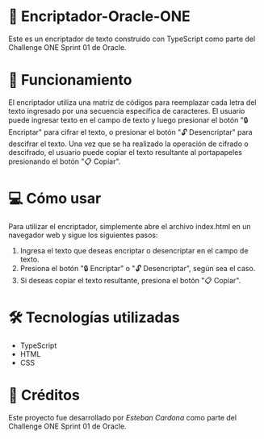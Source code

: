 # 🚀 Encriptador-Oracle-ONE
Este es un encriptador de texto construido con TypeScript como parte del Challenge ONE Sprint 01 de Oracle.

# 🧐 Funcionamiento
El encriptador utiliza una matriz de códigos para reemplazar cada letra del texto ingresado por una secuencia específica de caracteres. El usuario puede ingresar texto en el campo de texto y luego presionar el botón "🔒 Encriptar" para cifrar el texto, o presionar el botón "🔓 Desencriptar" para descifrar el texto. Una vez que se ha realizado la operación de cifrado o descifrado, el usuario puede copiar el texto resultante al portapapeles presionando el botón "📋 Copiar".

# 💻 Cómo usar
Para utilizar el encriptador, simplemente abre el archivo index.html en un navegador web y sigue los siguientes pasos:

1. Ingresa el texto que deseas encriptar o desencriptar en el campo de texto.
2. Presiona el botón "🔒 Encriptar" o "🔓 Desencriptar", según sea el caso.
3. Si deseas copiar el texto resultante, presiona el botón "📋 Copiar".
# 🛠️ Tecnologías utilizadas
- TypeScript
- HTML
- CSS
# 👏 Créditos
Este proyecto fue desarrollado por *Esteban Cardona* como parte del Challenge ONE Sprint 01 de Oracle.

